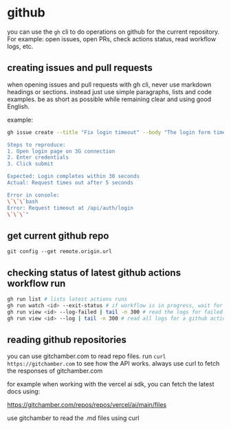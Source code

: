# github

you can use the `gh` cli to do operations on github for the current repository. For example: open issues, open PRs, check actions status, read workflow logs, etc.

## creating issues and pull requests

when opening issues and pull requests with gh cli, never use markdown headings or sections. instead just use simple paragraphs, lists and code examples. be as short as possible while remaining clear and using good English.

example:

```bash
gh issue create --title "Fix login timeout" --body "The login form times out after 5 seconds on slow connections. This affects users on mobile networks.

Steps to reproduce:
1. Open login page on 3G connection
2. Enter credentials
3. Click submit

Expected: Login completes within 30 seconds
Actual: Request times out after 5 seconds

Error in console:
\`\`\`bash
Error: Request timeout at /api/auth/login
\`\`\`"
```

## get current github repo

`git config --get remote.origin.url`

## checking status of latest github actions workflow run

```bash
gh run list # lists latest actions runs
gh run watch <id> --exit-status # if workflow is in progress, wait for the run to complete. the actions run is finished when this command exits. Set a tiemout of at least 10 minutes when running this command
gh run view <id> --log-failed | tail -n 300 # read the logs for failed steps in the actions run
gh run view <id> --log | tail -n 300 # read all logs for a github actions run
```

## reading github repositories

you can use gitchamber.com to read repo files. run `curl https://gitchamber.com` to see how the API works. always use curl to fetch the responses of gitchamber.com

for example when working with the vercel ai sdk, you can fetch the latest docs using:

https://gitchamber.com/repos/repos/vercel/ai/main/files

use gitchamber to read the .md files using curl

